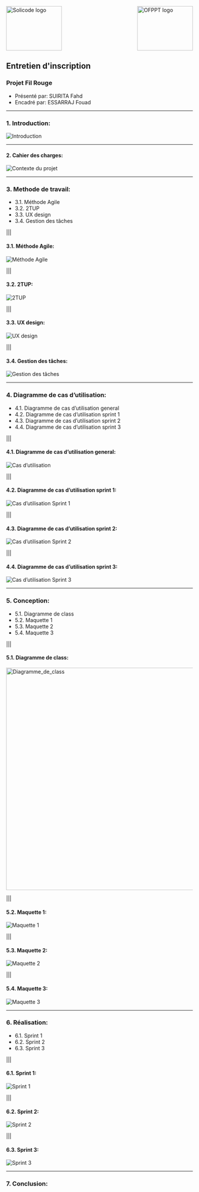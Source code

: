 <div style="display: flex; justify-content: space-between; align-items: center;">
    <img src="../assets/img/Solicode_logo.png" alt="Solicode logo" style="width: 150px; height: 120px">
    <img src="../assets/img/OFPPT_logo.png" alt="OFPPT logo" style="width: 150px; height: 120px;">
</div>

## **Entretien d'inscription**

### **Projet Fil Rouge**

- Présenté par: SUIRITA Fahd
- Encadré par: ESSARRAJ Fouad

---

### **1. Introduction:**

![Introduction](../assets/img/Introduction.jpg)

---

#### **2. Cahier des charges:**

![Contexte du projet](../assets/img/Contexte_du_projet.jpg)

---

### **3. Methode de travail:**

- 3.1. Méthode Agile
- 3.2. 2TUP
- 3.3. UX design
- 3.4. Gestion des tâches

|||

#### **3.1. Méthode Agile:**

![Méthode Agile](../assets/img/Scrum.jpg)

|||

#### **3.2. 2TUP:**

![2TUP](../assets/img/2TUP.png)

|||

#### **3.3. UX design:**

![UX design](../assets/img/UX_design.png)

|||

#### **3.4. Gestion des tâches:**

![Gestion des tâches](../assets/img/Planification.png)

---

### **4. Diagramme de cas d’utilisation:**

- 4.1. Diagramme de cas d’utilisation general
- 4.2. Diagramme de cas d’utilisation sprint 1
- 4.3. Diagramme de cas d’utilisation sprint 2
- 4.4. Diagramme de cas d’utilisation sprint 3

|||

#### **4.1. Diagramme de cas d’utilisation general:**

![Cas d’utilisation](../assets/img/Cas_utilisation.svg)

|||

#### **4.2. Diagramme de cas d’utilisation sprint 1:**

![Cas d’utilisation Sprint 1](../assets/img/Sprint_1.svg)

|||

#### **4.3. Diagramme de cas d’utilisation sprint 2:**

![Cas d’utilisation Sprint 2](../assets/img/Sprint_2.svg)

|||

#### **4.4. Diagramme de cas d’utilisation sprint 3:**

![Cas d’utilisation Sprint 3](../assets/img/Sprint_3.svg)

---

### **5. Conception:**

- 5.1. Diagramme de class
- 5.2. Maquette 1
- 5.3. Maquette 2
- 5.4. Maquette 3

|||

#### **5.1. Diagramme de class:**

<img src="../assets/img/Diagramme_de_class.svg" alt="Diagramme_de_class" height="600px">

|||

#### **5.2. Maquette 1:**

![Maquette 1](../assets/img/Maquette_1.png)

|||

#### **5.3. Maquette 2:**

![Maquette 2](../assets/img/Maquette_2.png)

|||

#### **5.4. Maquette 3:**

![Maquette 3](../assets/img/Maquette_3.png)

---

### **6. Réalisation:**

- 6.1. Sprint 1
- 6.2. Sprint 2
- 6.3. Sprint 3

|||

#### **6.1. Sprint 1:**

![Sprint 1](../assets/img/Sprint_1.svg)

|||

#### **6.2. Sprint 2:**

![Sprint 2](../assets/img/Sprint_2.svg)

|||

#### **6.3. Sprint 3:**

![Sprint 3](../assets/img/Sprint_3.svg)

---

### **7. Conclusion:**
